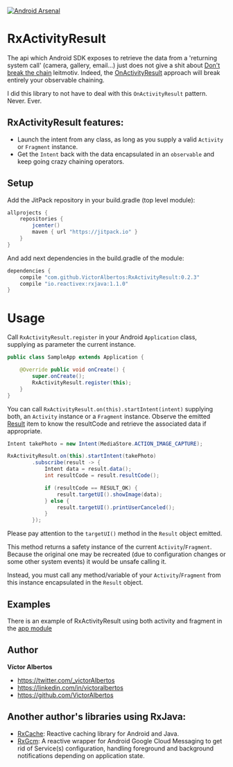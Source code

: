 [![Android Arsenal](https://img.shields.io/badge/Android%20Arsenal-RxActivityResult-green.svg?style=true)](https://android-arsenal.com/details/1/3284)

RxActivityResult
================
The api which Android SDK exposes to retrieve the data from a 'returning system call' (camera, gallery, email...) just does not give a shit about [Don't break the chain](http://blog.danlew.net/2015/03/02/dont-break-the-chain) leitmotiv. Indeed, the [OnActivityResult](http://developer.android.com/intl/es/training/basics/intents/result.html) approach will break entirely your observable chaining. 

I did this library to not have to deal with this `OnActivityResult` pattern. Never. Ever.  

RxActivityResult features:
--------------------------
* Launch the intent from any class, as long as you supply a valid `Activity` or `Fragment` instance.
* Get the `Intent` back with the data encapsulated in an `observable` and keep going crazy chaining operators. 

Setup
-----

Add the JitPack repository in your build.gradle (top level module):
```gradle
allprojects {
    repositories {
        jcenter()
        maven { url "https://jitpack.io" }
    }
}
```

And add next dependencies in the build.gradle of the module:
```gradle
dependencies {
    compile "com.github.VictorAlbertos:RxActivityResult:0.2.3"
    compile "io.reactivex:rxjava:1.1.0"
}
```

Usage
=====
Call `RxActivityResult.register` in your Android `Application` class, supplying as parameter the current instance.
        
```java
public class SampleApp extends Application {

    @Override public void onCreate() {
        super.onCreate();
        RxActivityResult.register(this);
    }
}
```

You can call `RxActivityResult.on(this).startIntent(intent)` supplying both, an `Activity` instance or a `Fragment` instance.
Observe the emitted [Result](https://github.com/VictorAlbertos/RxActivityResult/blob/master/rx_activity_result/src/main/java/rx_activity_result/Result.java) item to know the resultCode and retrieve the associated data if appropriate.  


```java
Intent takePhoto = new Intent(MediaStore.ACTION_IMAGE_CAPTURE);

RxActivityResult.on(this).startIntent(takePhoto)
        .subscribe(result -> {
            Intent data = result.data();
            int resultCode = result.resultCode();

            if (resultCode == RESULT_OK) {
                result.targetUI().showImage(data);
            } else {
                result.targetUI().printUserCanceled();
            }
        });
```

Please pay attention to the `targetUI()` method in the `Result` object emitted. 

This method returns a safety instance of the current `Activity`/`Fragment`. Because the original one may be recreated (due to configuration changes or some other system events) it would be unsafe calling it. 

Instead, you must call any method/variable of your `Activity`/`Fragment` from this instance encapsulated in the `Result` object.  

Examples
--------
There is an example of RxActivityResult using both activity and fragment in the [app module](https://github.com/VictorAlbertos/RxActivityResult/tree/master/app)

Author
-------
**Víctor Albertos**

* <https://twitter.com/_victorAlbertos>
* <https://linkedin.com/in/victoralbertos>
* <https://github.com/VictorAlbertos>

Another author's libraries using RxJava:
----------------------------------------
* [RxCache](https://github.com/VictorAlbertos/RxCache): Reactive caching library for Android and Java.
* [RxGcm](https://github.com/VictorAlbertos/RxGcm): A reactive wrapper for Android Google Cloud Messaging to get rid of Service(s) configuration, handling foreground and background notifications depending on application state.
